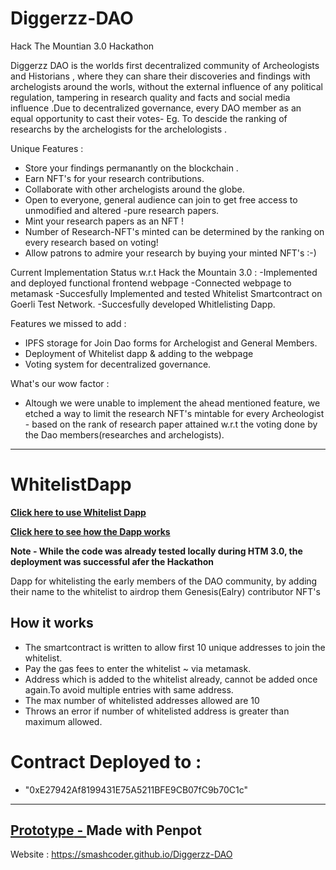 # Diggerzz-DAO
Hack The Mountian 3.0 Hackathon

Diggerzz DAO is the worlds first decentralized community of Archeologists and Historians , where they can share their discoveries and findings with archelogists around the worls, without the external influence of any political regulation, tampering in research quality and facts and  social media influence .Due to decentralized governance, every DAO member as an equal opportunity to cast their votes- Eg. To descide the ranking of researchs by the archelogists for the archelologists .

Unique Features :
 - Store your findings permanantly on the blockchain .
 - Earn NFT's for your research contributions.
 - Collaborate with other archelogists around the globe.
 - Open to everyone, general audience can join to get free access to unmodified and altered -pure research papers.
 - Mint your research papers as an NFT !
 - Number of Research-NFT's minted can be determined by the ranking on every research based on voting!
 - Allow patrons to admire your research by buying your minted NFT's :-)
 
 Current Implementation Status w.r.t Hack the Mountain 3.0 :
 -Implemented and deployed functional frontend webpage
 -Connected webpage to metamask
 -Succesfully Implemented and tested Whitelist Smartcontract on Goerli Test Network.
 -Succesfully developed Whitlelisting Dapp.
 
 Features we missed to add :
 - IPFS storage for Join Dao forms for Archelogist and General Members.
 - Deployment of Whitelist dapp & adding to the webpage
 - Voting system for decentralized governance.
 
 What's our wow factor :
 - Altough we were unable to implement the ahead mentioned feature, we etched a way to limit the research NFT's mintable for every Archeologist - based on the rank of research paper attained w.r.t the voting done by the Dao members(researches and archelogists). 

---
# WhitelistDapp

 **[Click here to use Whitelist Dapp](https://whitelist-dao-five.vercel.app/?to=/placeholder.com)**
 

 
 **[Click here to see how the Dapp works](https://youtu.be/kj-IvrLT-9w)**
 
 
 **Note - While the code was already tested locally during HTM 3.0, the deployment was successful afer the Hackathon**



Dapp for whitelisting  the early members of the DAO community, by adding their name to the whitelist to airdrop them Genesis(Ealry) contributor NFT's


## How it works

 - The smartcontract is written to allow first 10 unique addresses to join the whitelist.
 - Pay the gas fees to enter the whitelist ~ via metamask.
 - Address which is added to the whitelist already, cannot be added once again.To avoid multiple entries with same address.
 - The max number of whitelisted addresses allowed are 10
 - Throws an error if number of whitelisted address is greater than maximum allowed.
 
 # Contract Deployed to :
 
  - "0xE27942Af8199431E75A5211BFE9CB07fC9b70C1c"

 
---
[**Prototype** - ](https://design.penpot.app/#/view/e50010e0-364a-11ed-a332-c67f7655c7b3?page-id=e50010e1-364a-11ed-a332-c67f7655c7b3&section=interactions&index=0&share-id=38a49500-36a4-11ed-a5c2-cf2300df1f4f)
Made with Penpot
---
Website : https://smashcoder.github.io/Diggerzz-DAO
